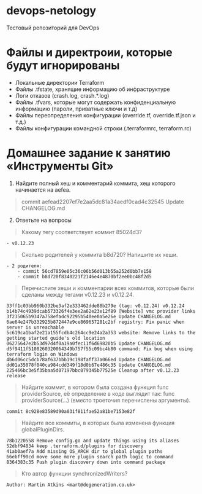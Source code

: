 # devops-netology  

Тестовый репозиторий для DevOps  

# Файлы и директроии, которые будут игнорированы

- Локальные директории Terraform  
- Файлы .tfstate, хранящие информацию об инфраструктуре  
- Логи отказов (crash.log, crash.*.log)  
- Файлы .tfvars, которые могут содержать конфиденциальную информацию (пароли, приватные ключи и т.д)  
- Файлы переопределения конфигурации (override.tf, override.tf.json и т.д.)  
- Файлы конфигурации командной строки (.terraformrc, terraform.rc)  

# Домашнее задание к занятию «Инструменты Git»



1. Найдите полный хеш и комментарий коммита, хеш которого начинается на aefea.

 > commit aefead2207ef7e2aa5dc81a34aedf0cad4c32545 Update CHANGELOG.md

2. Ответьте на вопросы

 > Какому тегу соответствует коммит 85024d3?

    - v0.12.23

 > Сколько родителей у коммита b8d720? Напишите их хеши.

    - 2 родителя:
        - commit 56cd7859e05c36c06b56d013b55a252d0bb7e158
        - commit b8d720f8340221f2146e4e4870bf2ee0bc48f2d5

>  Перечислите хеши и комментарии всех коммитов, которые были сделаны между тегами v0.12.23 и v0.12.24.

    33ff1c03bb960b332be3af2e333462dde88b279e (tag: v0.12.24) v0.12.24
    b14b74c4939dcab573326f4e3ee2a62e23e12f89 [Website] vmc provider links
    3f235065b9347a758efadc92295b540ee0a5e26e Update CHANGELOG.md
    6ae64e247b332925b872447e9ce869657281c2bf registry: Fix panic when server is unreachable
    5c619ca1baf2e21a155fcdb4c264cc9e24a2a353 website: Remove links to the getting started guide's old location
    06275647e2b53d97d4f0a19a0fec11f6d69820b5 Update CHANGELOG.md
    d5f9411f5108260320064349b757f55c09bc4b80 command: Fix bug when using terraform login on Windows
    4b6d06cc5dcb78af637bbb19c198faff37a066ed Update CHANGELOG.md
    dd01a35078f040ca984cdd349f18d0b67e486c35 Update CHANGELOG.md
    225466bc3e5f35baa5d07197bbc079345b77525e Cleanup after v0.12.23 release

>  Найдите коммит, в котором была создана функция func providerSource, её определение в коде выглядит так: func providerSource(...) (вместо троеточия перечислены аргументы).

    commit 8c928e83589d90a031f811fae52a81be7153e82f

>  Найдите все коммиты, в которых была изменена функция globalPluginDirs.

    78b1220558 Remove config.go and update things using its aliases
    52dbf94834 keep .terraform.d/plugins for discovery
    41ab0aef7a Add missing OS_ARCH dir to global plugin paths
    66ebff90cd move some more plugin search path logic to command
    8364383c35 Push plugin discovery down into command package

>  Кто автор функции synchronizedWriters?

    Author: Martin Atkins <mart@degeneration.co.uk>


